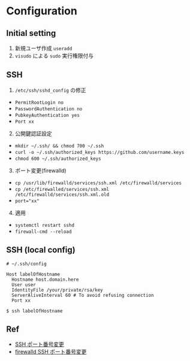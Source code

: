 # Configuration

## Initial setting

1. 新規ユーザ作成 `useradd`
2. `visudo` による `sudo` 実行権限付与

## SSH

1. `/etc/ssh/sshd_config` の修正
  - `PermitRootLogin no`
  - `PasswordAuthentication no`
  - `PubkeyAuthentication yes`
  - `Port xx`
2. 公開鍵認証設定
  - `mkdir ~/.ssh/ && chmod 700 ~/.ssh`
  - `curl -o ~/.ssh/authorized_keys https://github.com/username.keys`
  - `chmod 600 ~/.ssh/authorized_keys`
3. ポート変更(firewalld)
  - `cp /usr/lib/firewalld/services/ssh.xml /etc/firewalld/services`
  - `cp /etc/firewalled/services/ssh.xml /etc/firewalld/services/ssh.xml.old`
  - `port="xx"`
4. 適用
  - `systemctl restart sshd`
  - `firewall-cmd --reload`

## SSH (local config)

```
# ~/.ssh/config

Host labelOfHostname
  Hostname host.domain.here
  User user
  IdentityFile /your/private/rsa/key
  ServerAliveInterval 60 # To avoid refusing connection
  Port xx
```

```
$ ssh labelOfHostname
```


## Ref

- [SSH ポート番号変更](https://webkaru.net/linux/change-ssh-port/)
- [firewalld SSH ポート番号変更](https://webkaru.net/linux/centos7-firewalld-ssh-port/)
